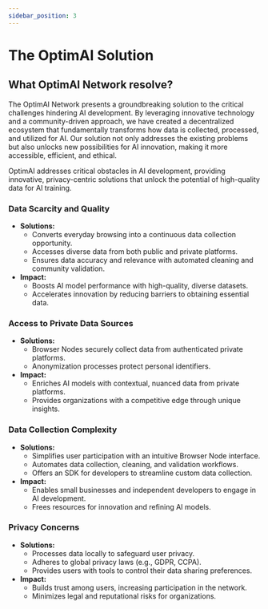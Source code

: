 ```yaml
---
sidebar_position: 3
---
```


# The OptimAI Solution

## What OptimAI Network resolve?
The OptimAI Network presents a groundbreaking solution to the critical challenges hindering AI development. By leveraging innovative technology and a community-driven approach, we have created a decentralized ecosystem that fundamentally transforms how data is collected, processed, and utilized for AI. Our solution not only addresses the existing problems but also unlocks new possibilities for AI innovation, making it more accessible, efficient, and ethical.

OptimAI addresses critical obstacles in AI development, providing innovative, privacy-centric solutions that unlock the potential of high-quality data for AI training.

### Data Scarcity and Quality
- **Solutions:**
  - Converts everyday browsing into a continuous data collection opportunity.
  - Accesses diverse data from both public and private platforms.
  - Ensures data accuracy and relevance with automated cleaning and community validation.
- **Impact:**
  - Boosts AI model performance with high-quality, diverse datasets.
  - Accelerates innovation by reducing barriers to obtaining essential data.

### Access to Private Data Sources
- **Solutions:**
  - Browser Nodes securely collect data from authenticated private platforms.
  - Anonymization processes protect personal identifiers.
- **Impact:**
  - Enriches AI models with contextual, nuanced data from private platforms.
  - Provides organizations with a competitive edge through unique insights.

### Data Collection Complexity
- **Solutions:**
  - Simplifies user participation with an intuitive Browser Node interface.
  - Automates data collection, cleaning, and validation workflows.
  - Offers an SDK for developers to streamline custom data collection.
- **Impact:**
  - Enables small businesses and independent developers to engage in AI development.
  - Frees resources for innovation and refining AI models.

### Privacy Concerns
- **Solutions:**
  - Processes data locally to safeguard user privacy.
  - Adheres to global privacy laws (e.g., GDPR, CCPA).
  - Provides users with tools to control their data sharing preferences.
- **Impact:**
  - Builds trust among users, increasing participation in the network.
  - Minimizes legal and reputational risks for organizations.